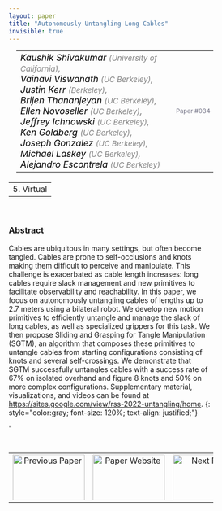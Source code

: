 ```yaml
---
layout: paper
title: "Autonomously Untangling Long Cables"
invisible: true
---
```

<head>
<style>
* {
  box-sizing: border-box;
}

#myInput {
  background-position: 10px 10px;
  background-repeat: no-repeat;
  width: 100%;
  font-size: 100%;
  padding: 12px 20px 12px 40px;
  border: 1px solid #ddd;
  margin-bottom: 12px;
}

#myTable, #myTableA {
  border-collapse: collapse;
  width: 100%;
  border: 1px solid #ddd;
  font-size: 100%;
}

#myTable th, #myTable td, #myTableA th, #myTableA td {
  text-align: left;
  padding: 12px;
}

#myTable tr, #myTableA tr {
  border-bottom: 1px solid #ddd;
}

#myTable tr.header, #myTable tr:hover, #myTableA tr.header, #myTableA tr:hover {
  background-color: #f1f1f1;
}


#eventcounter1 a {
    font-size: 12px;
    color: #ffffff;
    display: block;
}

#eventcounter1 a:hover {
    text-decoration: none;
}

#eventcounter2 a {
    font-size: 12px;
    color: #ffffff;
    display: block;
}

#eventcounter2 a:hover {
    text-decoration: none;
}

</style>
</head>

<table width = "95%" style="padding-left: 15px; margin-left: auto; margin-right: 10px;">
<tr><td style = "vertical-align: top; padding-right: 25px;" rowspan="2">
<span style="color:black; font-size: 110%;"><i>
Kaushik Shivakumar <span style="color:gray; font-size: 85%">(University of California)</span><span style="color:gray; font-size: 100%">,</span><br>
Vainavi Viswanath <span style="color:gray; font-size: 85%">(UC Berkeley)</span><span style="color:gray; font-size: 100%">,</span><br>
Justin Kerr <span style="color:gray; font-size: 85%">(Berkeley)</span><span style="color:gray; font-size: 100%">,</span><br>
Brijen Thananjeyan <span style="color:gray; font-size: 85%">(UC Berkeley)</span><span style="color:gray; font-size: 100%">,</span><br>
Ellen Novoseller <span style="color:gray; font-size: 85%">(UC Berkeley)</span><span style="color:gray; font-size: 100%">,</span><br>
Jeffrey Ichnowski <span style="color:gray; font-size: 85%">(UC Berkeley)</span><span style="color:gray; font-size: 100%">,</span><br>
Ken Goldberg <span style="color:gray; font-size: 85%">(UC Berkeley)</span><span style="color:gray; font-size: 100%">,</span><br>
Joseph Gonzalez <span style="color:gray; font-size: 85%">(UC Berkeley)</span><span style="color:gray; font-size: 100%">,</span><br>
Michael Laskey <span style="color:gray; font-size: 85%">(UC Berkeley)</span><span style="color:gray; font-size: 100%">,</span><br>
Alejandro Escontrela <span style="color:gray; font-size: 85%">(UC Berkeley)</span>
</i></span>
</td>

<tr>
<td style="color:#777789; text-align:right; font-size: 75%; margin-right:10px;">Paper&nbsp;#034</td>
</tr>
</table>

<table width="80%" style="margin-top: 20px; margin-left: auto; margin-right: auto;">
  <tr>
    <td style="text-align:center;">5. Virtual</td>
  </tr>
</table>
<br>


### Abstract
Cables are ubiquitous in many settings, but often become tangled. Cables are prone to self-occlusions and knots making them difficult to perceive and manipulate. This challenge is exacerbated as cable length increases: long cables require slack management and new primitives to facilitate observability and reachability. In this paper, we focus on autonomously untangling cables of lengths up to 2.7 meters using a bilateral robot. We develop new motion primitives to efficiently untangle and manage the slack of long cables, as well as specialized grippers for this task. We then propose Sliding and Grasping for Tangle Manipulation (SGTM), an algorithm that composes these primitives to untangle cables from starting configurations consisting of knots and several self-crossings. We demonstrate that SGTM successfully untangles cables with a success rate of 67% on isolated overhand and figure 8 knots and 50% on more complex configurations. Supplementary material, visualizations, and videos can be found at https://sites.google.com/view/rss-2022-untangling/home.
{: style="color:gray; font-size: 120%; text-align: justified;"}


<table width="100%" style="margin-top:40px;">
<tr>
    <td style="width: 30%; text-align: center;"><a href="{ site.baseurl }/program/papers/033/">
<img src="{ site.baseurl }/images/previous_paper_icon.png"
       alt="Previous Paper" width = "142"  height = "90"/> 
</a> </td>
<td style="text-align: center;"><a href="{{ site.baseurl }}/program/papers">
<img src="{{ site.baseurl }}/images/overview_icon.png"
       alt="Paper Website" width = "142"  height = "90"/> 
</a> </td>
    <td style="width: 30%; text-align: center;"><a href="{ site.baseurl }/program/papers/035/">
    <img src="{ site.baseurl }/images/next_paper_icon.png"
        alt="Next Paper" width = "142"  height = "90"/>
    </a></td>
'</tr>
</table>

